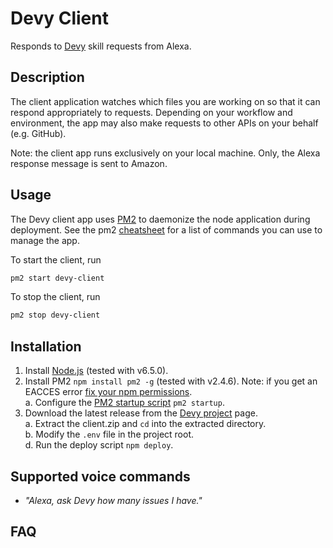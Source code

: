 # Devy Client
Responds to [Devy] skill requests from Alexa.

## Description
The client application watches which files you are working on so that it can respond appropriately to requests. Depending on your workflow and environment, the app may also make requests to other APIs on your behalf (e.g. GitHub).

Note: the client app runs exclusively on your local machine. Only, the Alexa response message is sent to Amazon.

## Usage
The Devy client app uses [PM2] to daemonize the node application during deployment. See the pm2 [cheatsheet] for a list of commands you can use to manage the app.

To start the client, run
```sh
pm2 start devy-client
```

To stop the client, run
```sh
pm2 stop devy-client
```

## Installation
  1. Install [Node.js] (tested with v6.5.0).  
  2. Install PM2 `npm install pm2 -g` (tested with v2.4.6). Note: if you get an EACCES error [fix your npm permissions](https://docs.npmjs.com/getting-started/fixing-npm-permissions).  
      a. Configure the [PM2 startup script] `pm2 startup`.
  3. Download the latest release from the [Devy project] page.  
      a. Extract the client.zip and `cd` into the extracted directory.  
      b. Modify the `.env` file in the project root.  
      d. Run the deploy script `npm deploy`.  

## Supported voice commands
  - _"Alexa, ask Devy how many issues I have."_

## FAQ


[Devy]: https://nickbradley.github.io/devy
[PM2]: http://pm2.keymetrics.io/
[cheatsheet]: http://pm2.keymetrics.io/docs/usage/quick-start/#cheatsheet
[PM2 startup script]: http://pm2.keymetrics.io/docs/usage/quick-start/#setup-startup-script
[Devy project]: https://github.com/nickbradley/devy/releases
[Node.js]: https://nodejs.org/en/
